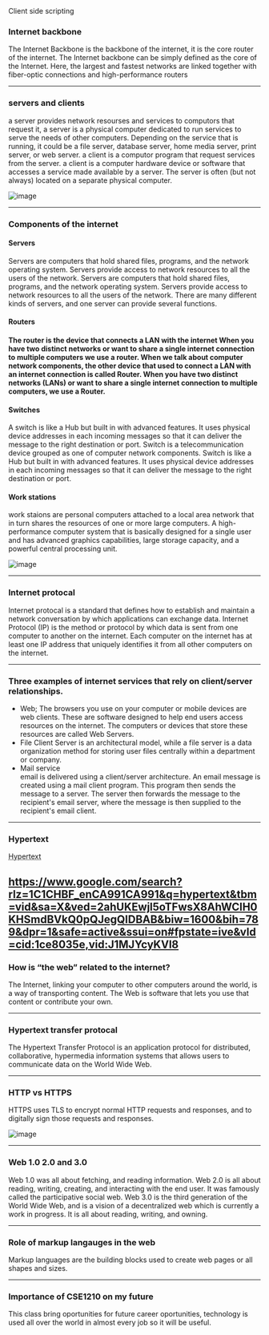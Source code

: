 <!DOCTYPE html>
<html>
<head>
Client side scripting
</head>
<body>

<h3>Internet backbone</h3>
<p>The Internet Backbone is the backbone of the internet, it is the core router of the internet. The Internet backbone can be simply defined as the core of the Internet. Here, the largest and fastest networks are linked together with fiber-optic connections and high-performance routers</p>

---

<h3>servers and clients</h3>
<p>a server provides network resourses and services to computors that request it, a server is a physical computer dedicated to run services to serve the needs of other computers. Depending on the service that is running, it could be a file server, database server, home media server, print server, or web server. a client is a computor program that request services from the server. a client is a computer hardware device or software that accesses a service made available by a server. The server is often (but not always) located on a separate physical computer.

  ![image](https://user-images.githubusercontent.com/113943949/212420841-ee4e9090-8e06-4203-9d0a-3c9cb1d00498.png)

  
</p>

---

<h3>Components of the internet</h3>
<h4>Servers</h4>
<p>Servers are computers that hold shared files, programs, and the network operating system. Servers provide access to network resources to all the users of the network. Servers are computers that hold shared files, programs, and the network operating system. Servers provide access to network resources to all the users of the network. There are many different kinds of servers, and one server can provide several functions.</p>
<h4>Routers<h4>
<p>The router is the device that connects a LAN with the internet When you have two distinct networks or want to share a single internet connection to multiple computers we use a router. When we talk about computer network components, the other device that used to connect a LAN with an internet connection is called Router. When you have two distinct networks (LANs) or want to share a single internet connection to multiple computers, we use a Router.</p>
<h4>Switches</h4>
<p>A switch is like a Hub but built in with advanced features. It uses physical device addresses in each incoming messages so that it can deliver the message to the right destination or port. Switch is a telecommunication device grouped as one of computer network components. Switch is like a Hub but built in with advanced features. It uses physical device addresses in each incoming messages so that it can deliver the message to the right destination or port.</p>
<h4>Work stations</h4>
<p>work staions are personal computers attached to a local area network that in turn shares the resources of one or more large computers. A high-performance computer system that is basically designed for a single user and has advanced graphics capabilities, large storage capacity, and a powerful central processing unit.</p>

  ![image](https://user-images.githubusercontent.com/113943949/212422183-cdcb807f-9a63-42a2-a534-d09642c0040b.png)
  
---

<h3>Internet protocal</h3>
<p>Internet protocal is a standard that defines how to establish and maintain a network conversation by which applications can exchange data. Internet Protocol (IP) is the method or protocol by which data is sent from one computer to another on the internet. Each computer on the internet has at least one IP address that uniquely identifies it from all other computers on the internet.</p>

---
  
<h3>Three examples of internet services that rely on client/server relationships.</h3>
  
- Web;
  The browsers you use on your computer or mobile devices are web clients. These are software designed to help end users access resources on the internet. The computers or devices that store these resources are called Web Servers.
- File
  Client Server is an architectural model, while a file server is a data organization method for storing user files centrally within a department or company.
- Mail service  
  email is delivered using a client/server architecture. An email message is created using a mail client program. This program then sends the message to a server. The server then forwards the message to the recipient's email server, where the message is then supplied to the recipient's email client.
---
  
<h3>Hypertext</h3>
<abbr title=https://en.wikipedia.org/wiki/Hyperlink#:~:text=In%20computing%2C%20a%20hyperlink%2C%20or,Hypertext%20is%20text%20with%20hyperlinks>Hypertext</abbr>

  https://www.google.com/search?rlz=1C1CHBF_enCA991CA991&q=hypertext&tbm=vid&sa=X&ved=2ahUKEwjl5oTFwsX8AhWCIH0KHSmdBVkQ0pQJegQIDBAB&biw=1600&bih=789&dpr=1&safe=active&ssui=on#fpstate=ive&vld=cid:1ce8035e,vid:J1MJYcyKVl8
  ---

<h3>How is “the web” related to the internet?</h3>
<p>The Internet, linking your computer to other computers around the world, is a way of transporting content. The Web is software that lets you use that content or contribute your own. </p>

---

<h3>Hypertext transfer protocal</h3>
<p>The Hypertext Transfer Protocol is an application protocol for distributed, collaborative, hypermedia information systems that allows users to communicate data on the World Wide Web.<p>

---

<h3>HTTP vs HTTPS</h3>
<p>HTTPS uses TLS to encrypt normal HTTP requests and responses, and to digitally sign those requests and responses.</p>

  ![image](https://user-images.githubusercontent.com/113943949/212425032-0dd2f160-74f6-4e37-bc61-cae23349d1c0.png)

  
---


<h3>Web 1.0 2.0 and 3.0</h3>
Web 1.0 was all about fetching, and reading information. Web 2.0 is all about reading, writing, creating, and interacting with the end user. It was famously called the participative social web. Web 3.0 is the third generation of the World Wide Web, and is a vision of a decentralized web which is currently a work in progress. It is all about reading, writing, and owning.

---
 
  <h3>Role of markup langauges in the web</h3>
  <p>Markup languages are the building blocks used to create web pages or all shapes and sizes.</p>
  
  ---
  
  <h3>Importance of CSE1210 on my future</h3>
  <p>This class bring oportunities for future career oportunities, technology is used all over the world in almost every job so it will be useful.</p>
  
  
  
  
  

</body>
</html>
